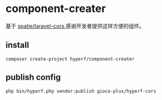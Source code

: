 # component-creater
基于 [spatie/laravel-cors](https://github.com/spatie/laravel-cors),感谢开发者提供这样方便的组件。

## install
```shell script
composer create-project hyperf/component-creater
```

## publish config

```shell script
php bin/hyperf.php vendor:publish gioco-plus/hyperf-cors
```
